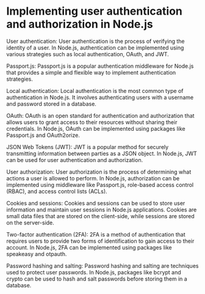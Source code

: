 # Implementing user authentication and authorization in Node.js

User authentication: User authentication is the process of verifying the identity of a user. In Node.js, authentication can be implemented using various strategies such as local authentication, OAuth, and JWT.

Passport.js: Passport.js is a popular authentication middleware for Node.js that provides a simple and flexible way to implement authentication strategies.

Local authentication: Local authentication is the most common type of authentication in Node.js. It involves authenticating users with a username and password stored in a database.

OAuth: OAuth is an open standard for authentication and authorization that allows users to grant access to their resources without sharing their credentials. In Node.js, OAuth can be implemented using packages like Passport.js and OAuth2orize.

JSON Web Tokens (JWT): JWT is a popular method for securely transmitting information between parties as a JSON object. In Node.js, JWT can be used for user authentication and authorization.

User authorization: User authorization is the process of determining what actions a user is allowed to perform. In Node.js, authorization can be implemented using middleware like Passport.js, role-based access control (RBAC), and access control lists (ACLs).

Cookies and sessions: Cookies and sessions can be used to store user information and maintain user sessions in Node.js applications. Cookies are small data files that are stored on the client-side, while sessions are stored on the server-side.

Two-factor authentication (2FA): 2FA is a method of authentication that requires users to provide two forms of identification to gain access to their account. In Node.js, 2FA can be implemented using packages like speakeasy and otpauth.

Password hashing and salting: Password hashing and salting are techniques used to protect user passwords. In Node.js, packages like bcrypt and crypto can be used to hash and salt passwords before storing them in a database.






